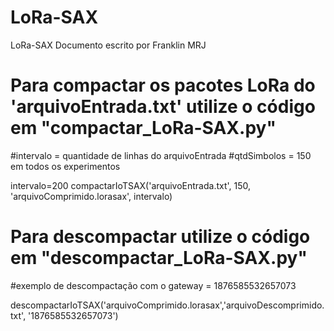 # LoRa-SAX
LoRa-SAX
Documento escrito por Franklin MRJ
# Para compactar os pacotes LoRa do 'arquivoEntrada.txt' utilize o código em "compactar_LoRa-SAX.py"

#intervalo = quantidade de linhas do arquivoEntrada
#qtdSimbolos = 150 em todos os experimentos   

intervalo=200 
compactarIoTSAX('arquivoEntrada.txt', 150, 'arquivoComprimido.lorasax', intervalo)



# Para descompactar utilize o código em "descompactar_LoRa-SAX.py"
#exemplo de descompactação com o gateway = 1876585532657073

descompactarIoTSAX('arquivoComprimido.lorasax','arquivoDescomprimido.txt', '1876585532657073')
